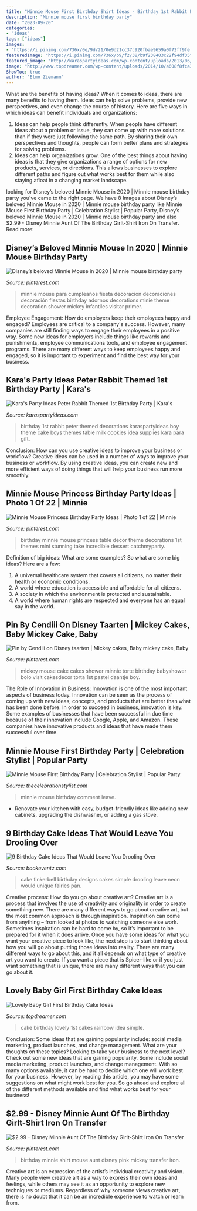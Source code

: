 ```yaml
---
title: "Minnie Mouse First Birthday Shirt Ideas - Birthday 1st Rabbit Peter Themed Decorations Karaspartyideas Boy Theme Cake Boys Themes Table Milk Cookies Idea Supplies Kara Para Gift"
description: "Minnie mouse first birthday party"
date: "2023-09-20"
categories:
- "ideas"
tags: ["ideas"]
images:
- "https://i.pinimg.com/736x/0e/9d/21/0e9d21cc37c920fbae9659a0f72ff9fe.jpg"
featuredImage: "https://i.pinimg.com/736x/b9/f2/38/b9f238403c22f94df35f445668002e32.jpg"
featured_image: "http://karaspartyideas.com/wp-content/uploads/2013/06/bday27_600x863.jpg"
image: "http://www.topdreamer.com/wp-content/uploads/2014/10/a608f8fca3b2c00e5ba80b343dc91ac3-718x883.jpg"
ShowToc: true
author: "Elmo Ziemann"
---
```



What are the benefits of having ideas?
When it comes to ideas, there are many benefits to having them. Ideas can help solve problems, provide new perspectives, and even change the course of history. Here are five ways in which ideas can benefit individuals and organizations: 
1. Ideas can help people think differently. When people have different ideas about a problem or issue, they can come up with more solutions than if they were just following the same path. By sharing their own perspectives and thoughts, people can form better plans and strategies for solving problems. 
2. Ideas can help organizations grow. One of the best things about having ideas is that they give organizations a range of options for new products, services, or directions. This allows businesses to explore different paths and figure out what works best for them while also staying afloat in a changing market landscape. 

	

		
looking for Disney’s beloved Minnie Mouse in 2020 | Minnie mouse birthday party you've came to the right page. We have 8 Images about Disney’s beloved Minnie Mouse in 2020 | Minnie mouse birthday party like Minnie Mouse First Birthday Party | Celebration Stylist | Popular Party, Disney’s beloved Minnie Mouse in 2020 | Minnie mouse birthday party and also $2.99 - Disney Minnie Aunt Of The Birthday Girlt-Shirt Iron On Transfer. Read more:
		
    
## Disney’s Beloved Minnie Mouse In 2020 | Minnie Mouse Birthday Party

<img loading=lazy src="https://i.pinimg.com/736x/0e/9d/21/0e9d21cc37c920fbae9659a0f72ff9fe.jpg" onerror="this.onerror=null;this.src='https://tse3.mm.bing.net/th?id=OIP._sSPjocggp7X5CsBWsZVAAHaJ4&amp;pid=15.1';" alt="Disney’s beloved Minnie Mouse in 2020 | Minnie mouse birthday party">

_Source: pinterest.com_

>minnie mouse para cumpleaños fiesta decoracion decoraciones decoración fiestas birthday adornos decorations minie theme decoration shower mickey infantiles visitar primer. 

	

Employee Engagement: How do employers keep their employees happy and engaged?
Employees are critical to a company's success. However, many companies are still finding ways to engage their employees in a positive way. Some new ideas for employers include things like rewards and punishments, employee communications tools, and employee engagement programs. There are many different ways to keep employees happy and engaged, so it is important to experiment and find the best way for your business.

    
## Kara&#039;s Party Ideas Peter Rabbit Themed 1st Birthday Party | Kara&#039;s

<img loading=lazy src="http://karaspartyideas.com/wp-content/uploads/2013/06/bday27_600x863.jpg" onerror="this.onerror=null;this.src='https://tse2.mm.bing.net/th?id=OIP.JkdTlERBT0ddSsoIeC1EXgHaKp&amp;pid=15.1';" alt="Kara&#039;s Party Ideas Peter Rabbit Themed 1st Birthday Party | Kara&#039;s">

_Source: karaspartyideas.com_

>birthday 1st rabbit peter themed decorations karaspartyideas boy theme cake boys themes table milk cookies idea supplies kara para gift. 

	

Conclusion: How can you use creative ideas to improve your business or workflow?
Creative ideas can be used in a number of ways to improve your business or workflow. By using creative ideas, you can create new and more efficient ways of doing things that will help your business run more smoothly.

    
## Minnie Mouse Princess Birthday Party Ideas | Photo 1 Of 22 | Minnie

<img loading=lazy src="https://i.pinimg.com/736x/df/b8/4f/dfb84f3c0ec84e3e351cc834fa62e06b.jpg" onerror="this.onerror=null;this.src='https://tse2.mm.bing.net/th?id=OIP.T0mYCk5p7btYzqF9B-6fFQHaLG&amp;pid=15.1';" alt="Minnie Mouse Princess Birthday Party Ideas | Photo 1 of 22 | Minnie">

_Source: pinterest.com_

>birthday minnie mouse princess table decor theme decorations 1st themes mini stunning take incredible dessert catchmyparty. 

	

Definition of big ideas: What are some examples?
So what are some big ideas? Here are a few: 
1. A universal healthcare system that covers all citizens, no matter their health or economic conditions. 
2. A world where education is accessible and affordable for all citizens. 
3. A society in which the environment is protected and sustainable. 
4. A world where human rights are respected and everyone has an equal say in the world.

    
## Pin By Cendiii On Disney Taarten | Mickey Cakes, Baby Mickey Cake, Baby

<img loading=lazy src="https://i.pinimg.com/originals/ac/ff/c0/acffc0525c12423fa1ae664433621d5e.jpg" onerror="this.onerror=null;this.src='https://tse1.mm.bing.net/th?id=OIP.iNExp4M3He5h0YCZsDfRpgHaJ4&amp;pid=15.1';" alt="Pin by Cendiii on Disney taarten | Mickey cakes, Baby mickey cake, Baby">

_Source: pinterest.com_

>mickey mouse cake cakes shower minnie torte birthday babyshower bolo visit cakesdecor torta 1st pastel daantje boy. 

	

The Role of Innovation in Business:
Innovation is one of the most important aspects of business today. Innovation can be seen as the process of coming up with new ideas, concepts, and products that are better than what has been done before. In order to succeed in business, innovation is key. Some examples of businesses that have been successful in due time because of their innovation include Google, Apple, and Amazon. These companies have innovative products and ideas that have made them successful over time.

    
## Minnie Mouse First Birthday Party | Celebration Stylist | Popular Party

<img loading=lazy src="https://2.bp.blogspot.com/-NWusAkiYrSE/WXug5wj598I/AAAAAAAABks/VNjrqkz-jVs-o3MfVXaViAwkXxguWymLACLcBGAs/s1600/MinnieandMickey1stBdayParties-6.jpg" onerror="this.onerror=null;this.src='https://tse1.mm.bing.net/th?id=OIP.XLpHrY2sYI_Fk0o73H-dVwHaKl&amp;pid=15.1';" alt="Minnie Mouse First Birthday Party | Celebration Stylist | Popular Party">

_Source: thecelebrationstylist.com_

>minnie mouse birthday comment leave. 

	

- Renovate your kitchen with easy, budget-friendly ideas like adding new cabinets, upgrading the dishwasher, or adding a gas stove.

    
## 9 Birthday Cake Ideas That Would Leave You Drooling Over

<img loading=lazy src="http://www.bookeventz.com/blog/wp-content/uploads/2016/09/tinkerbell-and-fairies-cake.jpg" onerror="this.onerror=null;this.src='https://tse2.mm.bing.net/th?id=OIP.BJewA6E8efmyuNrnvYuNQAHaJ4&amp;pid=15.1';" alt="9 Birthday Cake Ideas That Would Leave You Drooling Over">

_Source: bookeventz.com_

>cake tinkerbell birthday designs cakes simple drooling leave neon would unique fairies pan. 

	

Creative process: How do you go about creative art?
Creative art is a process that involves the use of creativity and originality in order to create something new. There are many different ways to go about creative art, but the most common approach is through inspiration. Inspiration can come from anything – from looked at photos to watching someone else work. Sometimes inspiration can be hard to come by, so it’s important to be prepared for it when it does arrive. Once you have some ideas for what you want your creative piece to look like, the next step is to start thinking about how you will go about putting those ideas into reality. There are many different ways to go about this, and it all depends on what type of creative art you want to create. If you want a piece that is Spicer-like or if you just want something that is unique, there are many different ways that you can go about it.

    
## Lovely Baby Girl First Birthday Cake Ideas

<img loading=lazy src="http://www.topdreamer.com/wp-content/uploads/2014/10/a608f8fca3b2c00e5ba80b343dc91ac3-718x883.jpg" onerror="this.onerror=null;this.src='https://tse3.mm.bing.net/th?id=OIP.OC-sklg7IluSjlMtpV6X7QHaJG&amp;pid=15.1';" alt="Lovely Baby Girl First Birthday Cake Ideas">

_Source: topdreamer.com_

>cake birthday lovely 1st cakes rainbow idea simple. 

	

Conclusion: Some ideas that are gaining popularity include: social media marketing, product launches, and change management. What are your thoughts on these topics?
Looking to take your business to the next level? Check out some new ideas that are gaining popularity. Some include social media marketing, product launches, and change management. With so many options available, it can be hard to decide which one will work best for your business. However, by reading this article, you may have some suggestions on what might work best for you. So go ahead and explore all of the different methods available and find what works best for your business!

    
## $2.99 - Disney Minnie Aunt Of The Birthday Girlt-Shirt Iron On Transfer

<img loading=lazy src="https://i.pinimg.com/736x/b9/f2/38/b9f238403c22f94df35f445668002e32.jpg" onerror="this.onerror=null;this.src='https://tse2.mm.bing.net/th?id=OIP.HNsjPWc2Nz5GnoCJdYzotAHaJ7&amp;pid=15.1';" alt="$2.99 - Disney Minnie Aunt Of The Birthday Girlt-Shirt Iron On Transfer">

_Source: pinterest.com_

>birthday minnie shirt mouse aunt disney pink mickey transfer iron. 

	

Creative art is an expression of the artist’s individual creativity and vision. Many people view creative art as a way to express their own ideas and feelings, while others may see it as an opportunity to explore new techniques or mediums. Regardless of why someone views creative art, there is no doubt that it can be an incredible experience to watch or learn from.

